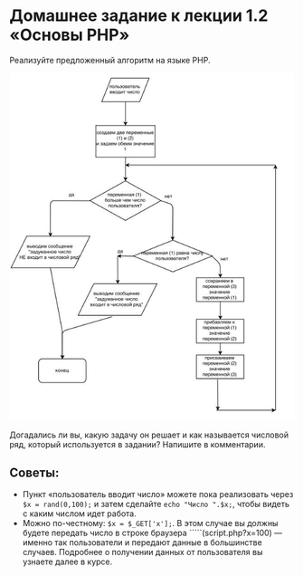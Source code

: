 # Домашнее задание к лекции 1.2 «Основы PHP»

Реализуйте предложенный алгоритм на языке PHP.

![алгоритм](resourses/scheme.jpg)

Догадались ли вы, какую задачу он решает и как называется числовой ряд, который используется в задании? Напишите в комментарии.

## Советы:
* Пункт «пользователь вводит число» можете пока реализовать через `$x = rand(0,100);` и затем сделайте `echo "Число ".$x;`, чтобы видеть с каким числом идет работа.
* Можно по-честному: `$x = $_GET['x'];`. В этом случае вы должны будете передать число в строке браузера `````(script.php?x=100) — именно так пользователи и передают данные в большинстве случаев. Подробнее о получении данных от пользователя вы узнаете далее в курсе.
